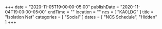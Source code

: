 +++
date = "2020-11-05T19:00:00-05:00"
publishDate = "2020-11-04T19:00:00-05:00"
endTime = ""
location = ""
ncs = [ "KA0LDG" ]
title = "Isolation Net"
categories = [ "Social" ]
dates = [ "NCS Schedule", "Hidden" ]
+++
